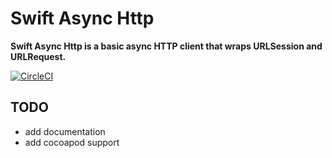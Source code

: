 # Swift Async Http

**Swift Async Http is a basic async HTTP client that wraps URLSession and URLRequest.**

[![CircleCI](https://circleci.com/gh/kperson/swift-async-http/tree/master.svg?style=svg)](https://circleci.com/gh/kperson/swift-async-http/?branch=master)


## TODO
 - add documentation
 - add cocoapod support